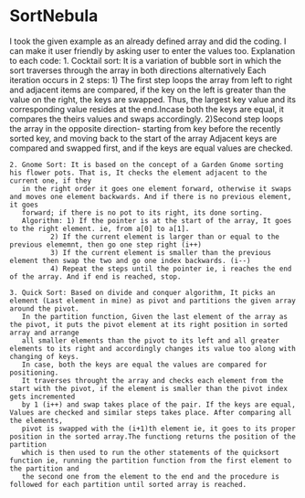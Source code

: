 # SortNebula
  I took the given example as an already defined array and did the coding. I can make it user friendly by asking user to enter the values too.
  Explanation to each code:
	1. Cocktail sort: It is a variation of bubble sort in which the sort traverses through the array in both directions alternatively
	   Each iteration occurs in 2 steps:
	   1) The first step loops the array from left to right and adjacent items are compared, if the key on the left is greater than the value on the right,
	      the keys are swapped. Thus, the largest key value and its corresponding value resides at the end.Incase both the keys are equal, it compares the 
	      theirs values and swaps accordingly.
	   2)Second step loops the array in the opposite direction- starting from key before the recently sorted key, and moving back to the start of the array
	     Adjacent keys are compared and swapped first, and if the keys are equal values are checked.


	2. Gnome Sort: It is based on the concept of a Garden Gnome sorting his flower pots. That is, It checks the element adjacent to the current one, if they
	   in the right order it goes one element forward, otherwise it swaps and moves one element backwards. And if there is no previous element, it goes 
	   forward; if there is no pot to its right, its done sorting.
	   Algorithm: 1) If the pointer is at the start of the array, It goes to the right element. ie, from a[0] to a[1].
		      2) If the current element is larger than or equal to the previous elememnt, then go one step right (i++)
		      3) If the current element is smaller than the previous element then swap the two and go one index backwards. (i--)
		      4) Repeat the steps until the pointer ie, i reaches the end of the array. And if end is reached, stop.

	3. Quick Sort: Based on divide and conquer algorithm, It picks an element (Last element in mine) as pivot and partitions the given array around the pivot.
	   In the partition function, Given the last element of the array as the pivot, it puts the pivot element at its right position in sorted array and arrange
	   all smaller elements than the pivot to its left and all greater elements to its right and accordingly changes its value too along with changing of keys.
	   In case, both the keys are equal the values are compared for positioning.
	   It traverses throught the array and checks each element from the start with the pivot, if the element is smaller than the pivot index gets incremented
	   by 1 (i++) and swap takes place of the pair. If the keys are equal, Values are checked and similar steps takes place. After comparing all the elements,
	   pivot is swapped with the (i+1)th element ie, it goes to its proper position in the sorted array.The functiong returns the position of the partition
	   which is then used to run the other statements of the quicksort function ie, running the partition function from the first element to the partition and 
	   the second one from the element to the end and the procedure is followed for each partition until sorted array is reached.
